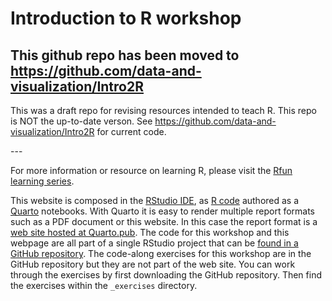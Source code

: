 # Introduction to R workshop

<!-- badges: start -->

<!-- badges: end -->

## This github repo has been moved to <https://github.com/data-and-visualization/Intro2R>

This was a draft repo for revising resources intended to teach R. This repo is NOT the up-to-date verson. See <https://github.com/data-and-visualization/Intro2R> for current code.

\-\--

For more information or resource on learning R, please visit the [Rfun learning series](https://Rfun.library.duke.edu).

This website is composed in the [RStudio IDE](https://posit.co/download/rstudio-desktop/), as [R code](https://en.wikipedia.org/wiki/R_(programming_language)) authored as a [Quarto](https://quarto.org/) notebooks. With Quarto it is easy to render multiple report formats such as a PDF document or this website. In this case the report format is a [web site hosted at Quarto.pub](https://libjohn.quarto.pub/). The code for this workshop and this webpage are all part of a single RStudio project that can be [found in a GitHub repository](https://github.com/libjohn/workshop_R-get-started). The code-along exercises for this workshop are in the GitHub repository but they are not part of the web site. You can work through the exercises by first downloading the GitHub repository. Then find the exercises within the `_exercises` directory.
